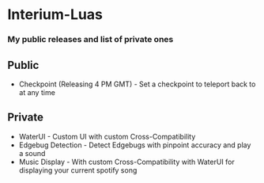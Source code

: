 # Interium-Luas
### My public releases and list of private ones

## Public
* Checkpoint (Releasing 4 PM GMT) - Set a checkpoint to teleport back to at any time

## Private
* WaterUI - Custom UI with custom Cross-Compatibility
* Edgebug Detection - Detect Edgebugs with pinpoint accuracy and play a sound
* Music Display - With custom Cross-Compatibility with WaterUI for displaying your current spotify song
